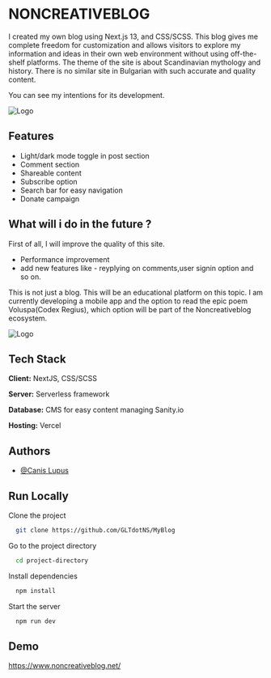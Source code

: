 # NONCREATIVEBLOG


I created my own blog using Next.js 13, and CSS/SCSS. This blog gives me complete freedom for customization and allows visitors to explore my information and ideas in their own web environment without using off-the-shelf platforms.
The theme of the site is about Scandinavian mythology and history. There is no similar site in Bulgarian with such accurate and quality content. 

You can see my intentions for its development.


![Logo](https://i.ibb.co/Pt049yr/FullLogo.jpg)



## Features

- Light/dark mode toggle in post section
- Comment section
- Shareable content
- Subscribe option
- Search bar for easy navigation
- Donate campaign 





## What will i do in the future ?

First of all, I will improve the quality of this site.

- Performance improvement
- add new features like - reyplying on comments,user signin option and so on.

This is not just a blog. This will be an educational platform on this topic. I am currently developing a mobile app and the option to read the epic poem Voluspa(Codex Regius), which option will be part of the Noncreativeblog ecosystem.

![Logo](https://media.canva.com/1/image-resize/1/681_700_100_PNG_F/czM6Ly9tZWRpYS1wcml2YXRlLmNhbnZhLmNvbS9GcWUtZy9NQUYyV0NGcWUtZy8xL3AucG5n?osig=AAAAAAAAAAAAAAAAAAAAALi4duOw0SQwfzGwKZPYJoTHikhnlhVv9td95Wn6nHCA&exp=1703705045&x-canva-quality=screen&csig=AAAAAAAAAAAAAAAAAAAAAAzvtHKJZdKrXpkiNd34jJrPSWoAmQX0Zm2yx4HGkFKr)

## Tech Stack

**Client:** NextJS, CSS/SCSS

**Server:** Serverless framework

**Database:** CMS for easy content managing Sanity.io

**Hosting:** Vercel

## Authors

- [@Canis Lupus](https://github.com/GLTdotNS)
  


## Run Locally

Clone the project

```bash
  git clone https://github.com/GLTdotNS/MyBlog
```

Go to the project directory

```bash
  cd project-directory
```

Install dependencies

```bash
  npm install
```

Start the server

```bash
  npm run dev
```

## Demo

https://www.noncreativeblog.net/
